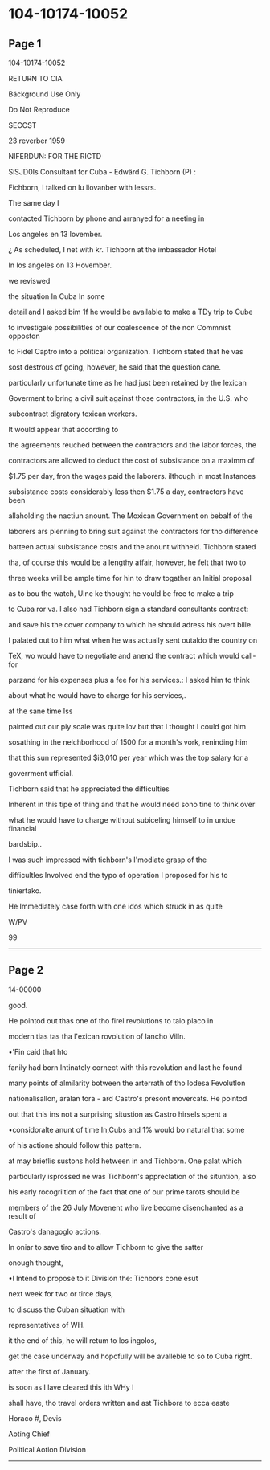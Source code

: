 # 104-10174-10052

## Page 1

104-10174-10052

RETURN TO CIA

Bäckground Use Only

Do Not Reproduce

SECCST

23 reverber 1959

NIFERDUN: FOR THE RICTD

SiSJD0Is Consultant for Cuba - Edwärd G. Tichborn (P) :

Fichborn, I talked on lu liovanber with lessrs.

The same day I

contacted Tichborn by phone and arranyed for a neeting in

Los angeles en 13 lovember.

¿ As scheduled, I net with kr. Tichborn at the imbassador Hotel

In los angeles on 13 Hovember.

we reviswed

the situation In Cuba In some

detail and I asked bim 1f he would be available to make a TDy trip to Cube

to investigale possibilitles of our coalescence of the non Commnist opposton

to Fidel Captro into a political organization. Tichborn stated that he vas

sost destrous of going, however, he said that the question cane.

particularly unfortunate time as he had just been retained by the lexican

Goverment to bring a civil suit against those contractors, in the U.S. who

subcontract digratory toxican workers.

It would appear that according to

the agreements reuched between the contractors and the labor forces, the

contractors are allowed to deduct the cost of subsistance on a maximm of

$1.75 per day, fron the wages paid the laborers. ilthough in most Instances

subsistance costs considerably less then $1.75 a day, contractors have been

allaholding the nactiun anount. The Moxican Government on bebalf of the

laborers ars plenning to bring suit against the contractors for tho difference

batteen actual subsistance costs and the anount withheld. Tichborn stated

tha, of course this would be a lengthy affair, however, he felt that two to

three weeks will be ample time for hin to draw togather an Initial proposal

as to bou the watch, Ulne ke thought he vould be free to make a trip

to Cuba ror va. I also had Tichborn sign a standard consultants contract:

and save his the cover company to which he should adress his overt bille.

I palated out to him what when he was actually sent outaldo the country on

TeX, wo would have to negotiate and anend the contract which would call-for

parzand for his expenses plus a fee for his services.: I asked him to think

about what he would have to charge for his services,.

at the sane time Iss

painted out our piy scale was quite lov but that I thought I could got him

sosathing in the nelchborhood of 1500 for a month's vork, reninding him

that this sun represented $i3,010 per year which was the top salary for a

goverrment ufficial.

Tichborn said that he appreciated the difficulties

Inherent in this tipe of thing and that he would need sono tine to think over

what he would have to charge without subiceling himself to in undue financial

bardsbip..

I was such impressed with tichborn's I'modiate grasp of the

difficultles Involved end the typo of operation I proposed for his to

tiniertako.

He Immediately case forth with one idos which struck in as quite

W/PV

99

---

## Page 2

14-00000

good.

He pointod out thas one of tho firel revolutions to taio placo in

modern tias tas tha l'exican rovolution of lancho Villn.

•'Fin caid that hto

fanily had born Intinately cornect with this revolution and last he found

many points of almilarity botween the arterrath of tho lodesa Fevolutlon

nationalisallon, aralan tora - ard Castro's presont movercats. He pointod

out that this ins not a surprising situstion as Castro hirsels spent a

•considoralte anunt of time In,Cubs and 1% would bo natural that some

of his actione should follow this pattern.

at may brieflis sustons hold hetween in and Tichborn. One palat which

particularly isprossed ne was Tichborn's appreclation of the situntion, also

his early rocogriltion of the fact that one of our prime tarots should be

members of the 26 July Movenent who live become disenchanted as a result of

Castro's danagoglo actions.

In oniar to save tiro and to allow Tichborn to give the satter

onough thought,

•I Intend to propose to it Division the: Tichbors cone esut

next week for two or tirce days,

to discuss the Cuban situation with

representatives of WH.

it the end of this, he will retum to los ingolos,

get the case underway and hopofully will be avalleble to so to Cuba right.

after the first of January.

is soon as I lave cleared this ith WHy I

shall have, tho travel orders written and ast Tichbora to ecca easte

Horaco #, Devis

Aoting Chief

Political Aotion Division

---

